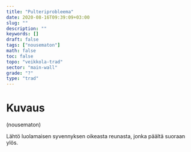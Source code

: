 ```yaml
---
title: "Pulteriprobleema"
date: 2020-08-16T09:39:09+03:00
slug: ""
description: ""
keywords: []
draft: false
tags: ["nousematon"]
math: false
toc: false
topo: "veikkola-trad"
sector: "main-wall"
grade: "?"
type: "trad"
---
```


# Kuvaus

(nousematon)

Lähtö luolamaisen syvennyksen oikeasta reunasta, jonka päältä suoraan ylös.